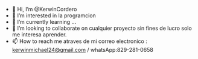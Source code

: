 - 👋 Hi, I’m @KerwinCordero
- 👀 I’m interested in  la programcion 
- 🌱 I’m currently learning ...
- 💞️ I’m looking to collaborate on  cualquier proyecto  sin fines de lucro solo me interesa aprender.
- 📫 How to reach me  atraves de mi correo electronico : kerwinmichael24@gmail.com / whatsApp:829-281-0658

<!---
KerwinCordero/KerwinCordero is a ✨ special ✨ repository because its `README.md` (this file) appears on your GitHub profile.
You can click the Preview link to take a look at your changes.
--->

